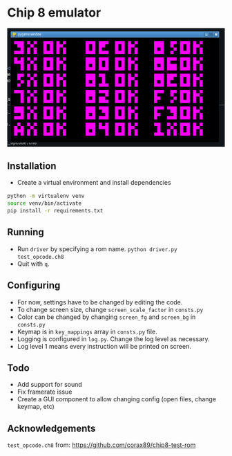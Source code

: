 # Chip 8 emulator

![image](doc/screen.png)

## Installation
- Create a virtual environment and install dependencies
```bash
python -m virtualenv venv
source venv/bin/activate
pip install -r requirements.txt
```
## Running
- Run `driver` by specifying a rom name.
`python driver.py test_opcode.ch8`
- Quit with `q`.

## Configuring
- For now, settings have to be changed by editing the code.
- To change screen size, change `screen_scale_factor` in `consts.py`
- Color can be changed by changing `screen_fg` and `screen_bg` in `consts.py`
- Keymap is in `key_mappings` array in `consts.py` file.
- Logging is configured in `log.py`. Change the log level as necessary.
- Log level 1 means every instruction will be printed on screen.

## Todo
- Add support for sound
- Fix framerate issue
- Create a GUI component to allow changing config (open files, change keymap, etc)

## Acknowledgements
`test_opcode.ch8` from:
https://github.com/corax89/chip8-test-rom
